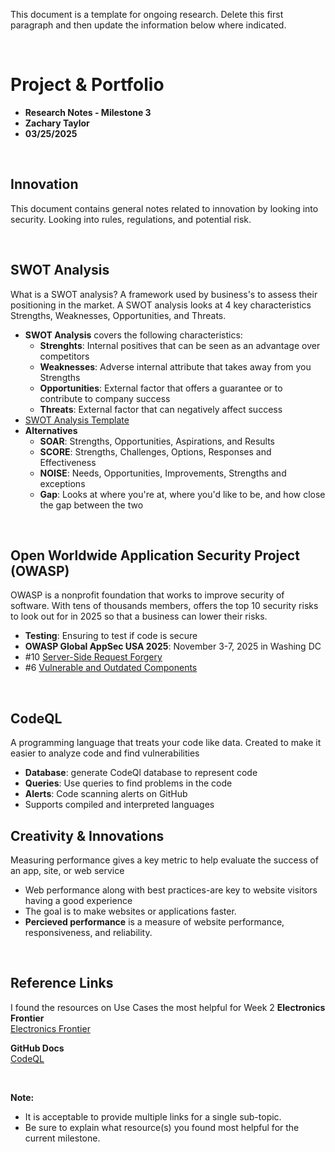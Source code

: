 This document is a template for ongoing research. Delete this first paragraph and then update the information below where indicated.

<br>

# Project & Portfolio

- **Research Notes - Milestone 3**
- **Zachary Taylor**
- **03/25/2025**

<br>

## Innovation

This document contains general notes related to innovation by looking into security. Looking into rules, regulations, and potential risk.

<br>

## SWOT Analysis

What is a SWOT analysis? A framework used by business's to assess their positioning in the market. A SWOT analysis looks at 4 key characteristics Strengths, Weaknesses, Opportunities, and Threats.

- **SWOT Analysis** covers the following characteristics:
  - **Strenghts**: Internal positives that can be seen as an advantage over competitors
  - **Weaknesses**: Adverse internal attribute that takes away from you Strengths
  - **Opportunities**: External factor that offers a guarantee or to contribute to company success
  - **Threats**: External factor that can negatively affect success
- [SWOT Analysis Template](https://www.forbes.com/advisor/wp-content/uploads/2022/01/SWOT_Analysis_Template.pdf)
- **Alternatives**
  - **SOAR**: Strengths, Opportunities, Aspirations, and Results
  - **SCORE**: Strengths, Challenges, Options, Responses and Effectiveness
  - **NOISE**: Needs, Opportunities, Improvements, Strengths and exceptions
  - **Gap**: Looks at where you're at, where you'd like to be, and how close the gap between the two

<br>

## Open Worldwide Application Security Project (OWASP)

OWASP is a nonprofit foundation that works to improve security of software. With tens of thousands members, offers the top 10 security risks to look out for in 2025 so that a business can lower their risks.

- **Testing**: Ensuring to test if code is secure
- **OWASP Global AppSec USA 2025**: November 3-7, 2025 in Washing DC
- #10 [Server-Side Request Forgery](https://owasp.org/Top10/A10_2021-Server-Side_Request_Forgery_%28SSRF%29/)
- #6 [Vulnerable and Outdated Components](https://owasp.org/Top10/A06_2021-Vulnerable_and_Outdated_Components/)

<br>

## CodeQL

A programming language that treats your code like data. Created to make it easier to analyze code and find vulnerabilities

- **Database**: generate CodeQl database to represent code
- **Queries**: Use queries to find problems in the code
- **Alerts**: Code scanning alerts on GitHub
- Supports compiled and interpreted languages
  <br>

## Creativity & Innovations

Measuring performance gives a key metric to help evaluate the success of an app, site, or web service

- Web performance along with best practices-are key to website visitors having a good experience
- The goal is to make websites or applications faster.
- **Percieved performance** is a measure of website performance, responsiveness, and reliability.

<br>

## Reference Links

I found the resources on Use Cases the most helpful for Week 2
**Electronics Frontier**  
[Electronics Frontier](https://www.eff.org/issues/innovation)

**GitHub Docs**  
[CodeQL](https://docs.github.com/en/code-security/code-scanning/introduction-to-code-scanning/about-code-scanning-with-codeql)

<br>

**Note:**

- It is acceptable to provide multiple links for a single sub-topic.
- Be sure to explain what resource(s) you found most helpful for the current milestone.
